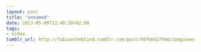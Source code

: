 ```yaml
---
layout: post
title: "unnamed"
date: 2013-05-06T12:48:28+02:00
tags:
- video
tumblr_url: http://fabiantheblind.tumblr.com/post/49766427940/imagineer-systems-saz-mastering-motion-tracking
---
```

